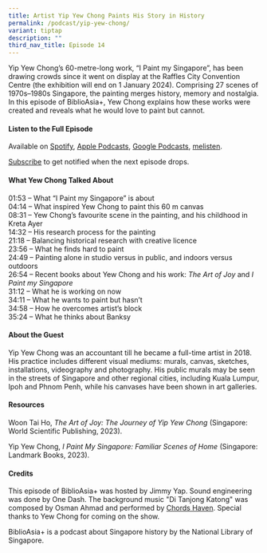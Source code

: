 ```yaml
---
title: Artist Yip Yew Chong Paints His Story in History
permalink: /podcast/yip-yew-chong/
variant: tiptap
description: ""
third_nav_title: Episode 14
---
```

<p>Yip Yew Chong’s 60-metre-long work, “I Paint my Singapore”, has been drawing crowds since it went on display at the Raffles City Convention Centre (the exhibition will end on 1 January 2024). Comprising 27 scenes of 1970s–1980s Singapore, the painting merges history, memory and nostalgia. In this episode of BiblioAsia+, Yew Chong explains how these works were created and reveals what he would love to paint but cannot.</p><p></p><h4><strong>Listen to the Full Episode</strong></h4><p>Available on <a href="https://open.spotify.com/episode/6NYgoIymDy90Ng76tWsjsr" rel="noopener noreferrer nofollow" target="_blank">Spotify</a>, <a href="https://podcasts.apple.com/us/podcast/artist-yip-yew-chong-paints-his-story-in-history/id1688142751?i=1000639313389" rel="noopener noreferrer nofollow" target="_blank">Apple Podcasts</a>, <a href="https://podcasts.google.com/feed/aHR0cHM6Ly9mZWVkcy5jYXB0aXZhdGUuZm0vYmlibGlvYXNpYS8/episode/ZDE1YTc1MmMtYmU1Ni00ODE4LTliYWQtYzY5NmRhNzY0ZDJm?sa=X&amp;ved=0CAUQkfYCahcKEwiI56C6nqCDAxUAAAAAHQAAAAAQNA" rel="noopener noreferrer nofollow" target="_blank">Google Podcasts</a>, <a href="https://www.melisten.sg/podcast/playlist/BiblioAsia%2B-2115156/Artist-Yip-Yew-Chong-Paints-His-Story-in-History-2278281" rel="noopener noreferrer nofollow" target="_blank">melisten</a>.</p><p><a href="https://open.spotify.com/show/66PYiIthr1KqQhJ82XH4DN" rel="noopener noreferrer nofollow" target="_blank">Subscribe</a> to get notified when the next episode drops.</p><p></p><h4><strong>What Yew Chong Talked About</strong></h4><p>01:53 – What “I Paint my Singapore” is about<br>04:14 – What inspired Yew Chong to paint this 60 m canvas<br>08:31 – Yew Chong’s favourite scene in the painting, and his childhood in Kreta Ayer<br>14:32 – His research process for the painting<br>21:18 – Balancing historical research with creative licence<br>23:56 – What he finds hard to paint<br>24:49 – Painting alone in studio versus in public, and indoors versus outdoors<br>26:54 – Recent books about Yew Chong and his work: <em>The Art of Joy</em> and <em>I Paint my Singapore</em><br>31:12 – What he is working on now<br>34:11 – What he wants to paint but hasn’t<br>34:58 – How he overcomes artist’s block<br>35:24 – What he thinks about Banksy</p><p></p><h4><strong>About the Guest</strong></h4><p>Yip Yew Chong was an accountant till he became a full-time artist in 2018. His practice includes different visual mediums: murals, canvas, sketches, installations, videography and photography. His public murals may be seen in the streets of Singapore and other regional cities, including Kuala Lumpur, Ipoh and Phnom Penh, while his canvases have been shown in art galleries.</p><p></p><h4><strong>Resources</strong></h4><p>Woon Tai Ho, <em>The Art of Joy: The Journey of Yip Yew Chong </em>(Singapore: World Scientific Publishing, 2023).</p><p>Yip Yew Chong, <em>I Paint My Singapore: Familiar Scenes of Home</em> (Singapore: Landmark Books, 2023).</p><p></p><h4><strong>Credits</strong></h4><p>This episode of BiblioAsia+ was hosted by Jimmy Yap. Sound engineering was done by One Dash. The background music "Di Tanjong Katong" was composed by Osman Ahmad and performed by <a href="https://www.youtube.com/watch?v=uA2v7ka5TAI" rel="noopener noreferrer nofollow" target="_blank">Chords Haven</a>. Special thanks to Yew Chong for coming on the show.</p><p>BiblioAsia+ is a podcast about Singapore history by the National Library of Singapore.</p>